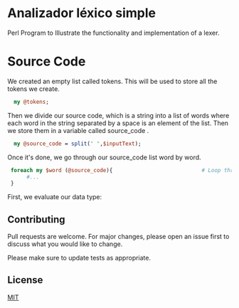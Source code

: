 # Analizador léxico simple
Perl Program to Illustrate the functionality and implementation of a lexer.

# Source Code
We created an empty list called tokens. This will be used to store all the tokens we create.
```perl
  my @tokens;  
```
Then we divide our source code, which is a string into a list of words where each word in the string separated by a space is an element of the list. Then we store them in a variable called source_code .
```perl
  my @source_code = split(' ',$inputText);
```
Once it's done, we go through our source_code list word by word. 
```perl
 foreach my $word (@source_code){                            # Loop through each source code word
      #...
 }
```

First, we evaluate our data type:

## Contributing
Pull requests are welcome. For major changes, please open an issue first to discuss what you would like to change.

Please make sure to update tests as appropriate.

## License
[MIT](https://choosealicense.com/licenses/mit/)
